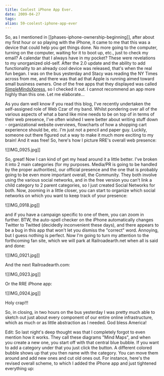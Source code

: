 ```yaml
---
title: Coolest iPhone App Ever.
date: 2009-04-27
tags: 
alias: 59-coolest-iphone-app-ever
---
```


So, as I mentioned in [[phases-iphone-ownership-beginning]], after about my first hour or so playing with the iPhone, it came to me that this was a device that could help you get things done.  No more going to the computer, turning on the computer, waiting for it to boot up, etc., just to check my email?  A calendar that I always have in my pocket?  These were revelations to my unorganized old-self.  After the 2.0 update and the ability to add functionality to an already cool device was released, that's when the real fun began.  I was on the bus yesterday and Stacy was reading the NY Times across from me, and there was that ad that Apple is running aimed toward small business owners.  One of the free apps that they displayed was called [SimpleMindsXpress](http://www.simpleapps.eu/simplemind/), so I checked it out.  I cannot recommend an app more highly than this one.  Let me elaborate...

As you darn well know if you read this blog, I've recently undertaken the self-assigned role of Web Czar of my band.  Whilst pondering over all of the various aspects of what a band like mine needs to be on top of in terms of their web presence, I've often wished I were better about writing stuff down - organizational website overviews, flowcharts of how a shopping cart experience should be, etc.  I'm just not a pencil and paper guy.  Luckily, someone out there figured out a way to make it much more exciting to my brain!  And it was free!  So, here's how I picture RRE's overall web presence:

![[IMG_0925.jpg]]

So, great!  Now I can kind of get my head around it a little better.  I've broken it into 2 main categories (for my purposes.  Media/PR is going to be handled by the proper authorities), our official presence and the one that is probably going to be even more important overall, the Community.  They both involve using the various social networks, and in the free version you can't link a child category to 2 parent categories, so I just created Social Networks for both.  Now, zooming in a little closer, you can start to organize which social networks on which you want to keep track of your presence:

![[IMG_0918.jpg]]


and if you have a campaign specific to one of them, you can zoom in further.  BTW, the auto-spell checker on the iPhone automatically changes Twitter to Twitted (decidedly inconvenient these days), and there appears to be a bug in this app that won't let you dismiss the "correct" word.  Annoying, but I guess nothing is perfect.  Now I'm going to turn my attention to the forthcoming fan site, which we will park at Railroadearth.net when all is said and done:


![[IMG_0921.jpg]]

And the next Railroadearth.com:

![[IMG_0923.jpg]]

Or the RRE iPhone app:

![[IMG_0924.jpg]]


Holy crap!!!

So, in closing, in two hours on the bus yesterday I was pretty much able to sketch out just about every component of our entire online infrastructure, which as much or as little abstraction as I needed.  God bless America!

Edit: So last night's deep thought was that I completely forgot to even mention how it works.  They call these diagrams "Mind Maps", and when you create a new one, you start off with that central blue bubble.  If you want to add a category under that you just click the button.  A different colored bubble shows up that you then name with the category.  You can move them around and add new ones and cut old ones out.  For instance, here's the revised overall scheme, to which I added the iPhone app and just tightened everything up:
